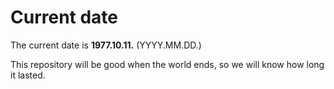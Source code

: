 # Current date

The current date is **1977.10.11.** (YYYY.MM.DD.)

This repository will be good when the world ends, so we will know how long it lasted.